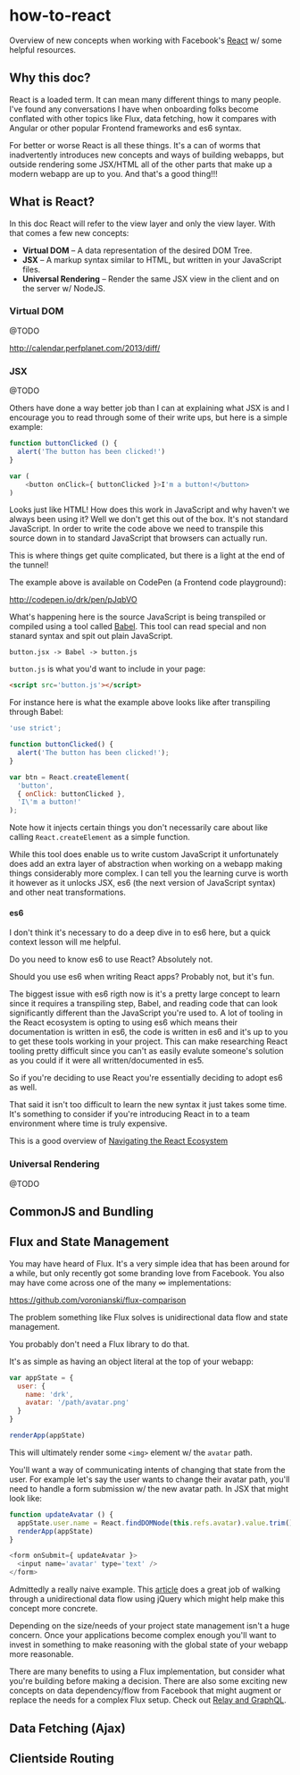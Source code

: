 # how-to-react

Overview of new concepts when working with
Facebook's [React](http://facebook.github.io/react/) w/ some helpful resources.

## Why this doc?

React is a loaded term. It can mean many different things to many people.
I've found any conversations I have when onboarding folks become conflated
with other topics like Flux, data fetching, how it compares with
Angular or other popular Frontend frameworks and es6 syntax.

For better or worse React is all these things. It's a can of worms that
inadvertently introduces new concepts and ways of building webapps, but
outside rendering some JSX/HTML all of the other parts that make up a
modern webapp are up to you. And that's a good thing!!!

## What is React?

In this doc React will refer to the view layer and only the view layer.
With that comes a few new concepts:

- **Virtual DOM** – A data representation of the desired DOM Tree.
- **JSX** – A markup syntax similar to HTML, but written in your JavaScript files.
- **Universal Rendering** – Render the same JSX view in the client and on the server w/ NodeJS.

### Virtual DOM

@TODO

http://calendar.perfplanet.com/2013/diff/

### JSX

@TODO

Others have done a way better job than I can at explaining
what JSX is and I encourage you to read through some of
their write ups, but here is a simple example:

```js
function buttonClicked () {
  alert('The button has been clicked!')
}

var (
    <button onClick={ buttonClicked }>I'm a button!</button>
)
```

Looks just like HTML! How does this work in JavaScript and
why haven't we always been using it? Well we don't
get this out of the box. It's not standard JavaScript.
In order to write the code above we need to transpile this
source down in to standard JavaScript that browsers can actually run.

This is where things get quite complicated, but there is
a light at the end of the tunnel!

The example above is available on CodePen (a Frontend code playground):

http://codepen.io/drk/pen/pJqbVO

What's happening here is the source JavaScript is being transpiled or
compiled using a tool called [Babel](https://babeljs.io).
This tool can read special and non stanard syntax and spit out plain JavaScript.

```
button.jsx -> Babel -> button.js
```

`button.js` is what you'd want to include in your page:

```html
<script src='button.js'></script>
```

For instance here is what the example above looks like after transpiling through
Babel:

```js
'use strict';

function buttonClicked() {
  alert('The button has been clicked!');
}

var btn = React.createElement(
  'button',
  { onClick: buttonClicked },
  'I\'m a button!'
);
```

Note how it injects certain things you don't necessarily care about like
calling `React.createElement` as a simple function.

While this tool does enable us to write custom JavaScript it unfortunately
does add an extra layer of abstraction when working on a webapp making
things considerably more complex. I can tell you the learning curve is worth
it however as it unlocks JSX, es6 (the next version of JavaScript syntax)
and other neat transformations.

#### es6

I don't think it's necessary to do a deep dive in to es6 here, but a quick
context lesson will me helpful.

Do you need to know es6 to use React? Absolutely not.

Should you use es6 when writing React apps? Probably not, but it's fun.

The biggest issue with es6 rigth now is it's a pretty large concept to learn
since it requires a transpiling step, Babel, and reading code that can
look significantly different than the JavaScript you're used to. A lot of
tooling in the React ecosystem is opting to using es6 which means their
documentation is written in es6, the code is written in es6 and it's up to
you to get these tools working in your project. This can make researching
React tooling pretty difficult since you can't as easily evalute someone's
solution as you could if it were all written/documented in es5.

So if you're deciding to use React you're essentially deciding to adopt es6
as well.

That said it isn't too difficult to learn the new syntax it just takes some
time. It's something to consider if you're introducing React in to a team
environment where time is truly expensive.

This is a good overview of [Navigating the React Ecosystem](http://www.toptal.com/react/navigating-the-react-ecosystem)

### Universal Rendering

@TODO

## CommonJS and Bundling

## Flux and State Management

You may have heard of Flux. It's a very simple idea that has been around
for a while, but only recently got some branding love from Facebook. You also
may have come across one of the many ∞ implementations:

https://github.com/voronianski/flux-comparison

The problem something like Flux solves is
unidirectional data flow and state management.

You probably don't need a Flux library to do that.

It's as simple as having an object literal at the top of your
webapp:

```js
var appState = {
  user: {
    name: 'drk',
    avatar: '/path/avatar.png'
  }
}

renderApp(appState)
```

This will ultimately render some `<img>` element w/ the `avatar` path.

You'll want a way of communicating intents of changing that state from the
user. For example let's say the user wants to change their avatar path, you'll
need to handle a form submission w/ the new avatar path. In JSX that might look
like:

```js
function updateAvatar () {
  appState.user.name = React.findDOMNode(this.refs.avatar).value.trim()
  renderApp(appState)
}

<form onSubmit={ updateAvatar }>
  <input name='avatar' type='text' />
</form>
```

Admittedly a really naive example. This [article](http://hackflow.com/blog/2015/03/08/boiling-react-down-to-few-lines-in-jquery/) does a great job of walking through a unidirectional data flow
using jQuery which might help make this concept more concrete.

Depending on the size/needs of your project state management isn't a huge
concern. Once your applications become complex enough you'll want to invest
in something to make reasoning with the global state of your webapp
more reasonable.

There are many benefits to using a Flux implementation, but consider
what you're building before making a decision. There are also some
exciting new concepts on data dependency/flow from Facebook that might
augment or replace the needs for a complex Flux setup. Check out
[Relay and GraphQL](http://facebook.github.io/react/blog/2015/02/20/introducing-relay-and-graphql.html). 

## Data Fetching (Ajax)

## Clientside Routing
